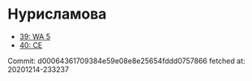 # Нурисламова
- [39: WA 5](39.md)
- [40: CE](40.md)

Commit: d00064361709384e59e08e8e25654fddd0757866
 fetched at: 20201214-233237
